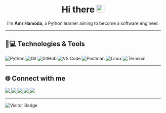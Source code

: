 <h1 align="center">Hi there <img src="https://media.giphy.com/media/hvRJCLFzcasrR4ia7z/giphy.gif" width="25px"></h1>

<p align="center">I’m <strong>Amr Hamoda</strong>, a Python learner aiming to become a software engineer.</p>

---

## 🚀💻 Technologies & Tools

![Python](https://img.shields.io/badge/-Python-black?style=flat-square&logo=Python)
![Git](https://img.shields.io/badge/-Git-black?style=flat-square&logo=git)
![GitHub](https://img.shields.io/badge/-GitHub-181717?style=flat-square&logo=github)
![VS Code](https://img.shields.io/badge/-VS%20Code-007ACC?style=flat-square&logo=visual-studio-code)
![Postman](https://img.shields.io/badge/Postman-black?style=flat-square&logo=postman)
![Linux](https://img.shields.io/badge/Linux-black?style=flat-square&logo=linux)
![Terminal](https://img.shields.io/badge/Terminal-black?style=flat-square&logo=gnubash)

---

## 🌐 Connect with me

<a href="https://github.com/3mr7m" target="_blank">
  <img src="https://img.shields.io/badge/GitHub-100000?style=for-the-badge&logo=github&logoColor=white" />
</a>
<a href="https://linkedin.com/in/amr-hamoda-634151261" target="_blank">
  <img src="https://img.shields.io/badge/LinkedIn-0077B5?style=for-the-badge&logo=linkedin&logoColor=white" />
</a>
<a href="https://x.com/3mr_7m" target="_blank">
  <img src="https://img.shields.io/badge/X-000000?style=for-the-badge&logo=twitter&logoColor=white" />
</a>
<a href="https://youtube.com/@3mr_7m" target="_blank">
  <img src="https://img.shields.io/badge/YouTube-FF0000?style=for-the-badge&logo=youtube&logoColor=white" />
</a>
<a href="mailto:amrohamoda33@gmail.com" target="_blank">
  <img src="https://img.shields.io/badge/Email-D14836?style=for-the-badge&logo=gmail&logoColor=white" />
</a>

---

![Visitor Badge](https://visitor-badge.laobi.icu/badge?page_id=3mr7m.3mr7m)
